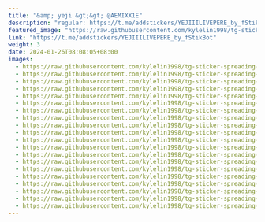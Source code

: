 ```yaml
---
title: "&amp; yeji &gt;&gt; @AEMIXX1E"
description: "regular: https://t.me/addstickers/YEJIIILIVEPERE_by_fStikBot"
featured_image: "https://raw.githubusercontent.com/kylelin1998/tg-sticker-spreading-worldwide-images/main/img/a8805725-a4ad-4871-9bf3-7d875ef81285.jpg"
link: "https://t.me/addstickers/YEJIIILIVEPERE_by_fStikBot"
weight: 3
date: 2024-01-26T08:08:05+08:00
images:
  - https://raw.githubusercontent.com/kylelin1998/tg-sticker-spreading-worldwide-images/main/img/a8805725-a4ad-4871-9bf3-7d875ef81285.jpg
  - https://raw.githubusercontent.com/kylelin1998/tg-sticker-spreading-worldwide-images/main/img/6dd24bdd-1b0b-4660-91b6-610b46740e70.jpg
  - https://raw.githubusercontent.com/kylelin1998/tg-sticker-spreading-worldwide-images/main/img/19b13790-c730-4c27-9f06-d2392b33e013.jpg
  - https://raw.githubusercontent.com/kylelin1998/tg-sticker-spreading-worldwide-images/main/img/a03aac49-3510-4530-961b-b144b302dee1.jpg
  - https://raw.githubusercontent.com/kylelin1998/tg-sticker-spreading-worldwide-images/main/img/f3318d07-bc94-4bc9-9ed3-6661bc0f8696.jpg
  - https://raw.githubusercontent.com/kylelin1998/tg-sticker-spreading-worldwide-images/main/img/9774e9cc-f2e0-4fb3-b62b-f7f52593f1d5.jpg
  - https://raw.githubusercontent.com/kylelin1998/tg-sticker-spreading-worldwide-images/main/img/6d69e692-4257-492f-a33d-a7508e542b32.jpg
  - https://raw.githubusercontent.com/kylelin1998/tg-sticker-spreading-worldwide-images/main/img/319669c2-1c1c-468b-88c4-e1bf98c45b16.jpg
  - https://raw.githubusercontent.com/kylelin1998/tg-sticker-spreading-worldwide-images/main/img/9ece9102-8410-41f2-892d-d711e374af9c.jpg
  - https://raw.githubusercontent.com/kylelin1998/tg-sticker-spreading-worldwide-images/main/img/31f29a4d-a24a-41f2-9080-8f69528c407c.jpg
  - https://raw.githubusercontent.com/kylelin1998/tg-sticker-spreading-worldwide-images/main/img/351ab7ea-56cd-4395-8f3c-7b1bd63ad53d.jpg
  - https://raw.githubusercontent.com/kylelin1998/tg-sticker-spreading-worldwide-images/main/img/f966f9f5-65c8-4b9d-b178-45373c4cf9b9.jpg
  - https://raw.githubusercontent.com/kylelin1998/tg-sticker-spreading-worldwide-images/main/img/a734439d-1464-4148-afa4-efe3edc503b9.jpg
  - https://raw.githubusercontent.com/kylelin1998/tg-sticker-spreading-worldwide-images/main/img/9b61dee9-a9ab-4f07-8274-d2c5c91e5f4d.jpg
  - https://raw.githubusercontent.com/kylelin1998/tg-sticker-spreading-worldwide-images/main/img/3291b946-bbe1-407d-9be4-9ec8e0d8e888.jpg
  - https://raw.githubusercontent.com/kylelin1998/tg-sticker-spreading-worldwide-images/main/img/2f28a85d-1526-4042-88bc-188add03dafd.jpg
  - https://raw.githubusercontent.com/kylelin1998/tg-sticker-spreading-worldwide-images/main/img/9defcb31-0b54-4a2c-8fc8-b280f87c107a.jpg
  - https://raw.githubusercontent.com/kylelin1998/tg-sticker-spreading-worldwide-images/main/img/393e432d-c3aa-4764-b135-4856e59bae56.jpg
  - https://raw.githubusercontent.com/kylelin1998/tg-sticker-spreading-worldwide-images/main/img/71ceadc2-0c62-4ecf-8fbd-5a2e0b368988.jpg
  - https://raw.githubusercontent.com/kylelin1998/tg-sticker-spreading-worldwide-images/main/img/ea2da6fb-e134-47e2-b433-9358c79037d4.jpg
---
```

